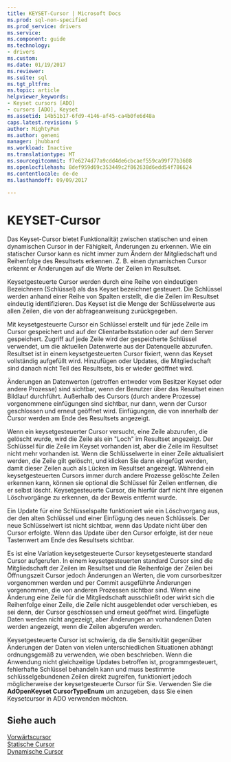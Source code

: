 ```yaml
---
title: KEYSET-Cursor | Microsoft Docs
ms.prod: sql-non-specified
ms.prod_service: drivers
ms.service: 
ms.component: guide
ms.technology:
- drivers
ms.custom: 
ms.date: 01/19/2017
ms.reviewer: 
ms.suite: sql
ms.tgt_pltfrm: 
ms.topic: article
helpviewer_keywords:
- Keyset cursors [ADO]
- cursors [ADO], Keyset
ms.assetid: 14b51b17-6fd9-4146-af45-ca4b0fe6d48a
caps.latest.revision: 5
author: MightyPen
ms.author: genemi
manager: jhubbard
ms.workload: Inactive
ms.translationtype: MT
ms.sourcegitcommit: f7e6274d77a9cdd4de6cbcaef559ca99f77b3608
ms.openlocfilehash: 8def959d69c353449c2f862638d6edd54f786624
ms.contentlocale: de-de
ms.lasthandoff: 09/09/2017

---
```

# <a name="keyset-cursors"></a>KEYSET-Cursor
Das Keyset-Cursor bietet Funktionalität zwischen statischen und einen dynamischen Cursor in der Fähigkeit, Änderungen zu erkennen. Wie ein statischer Cursor kann es nicht immer zum Ändern der Mitgliedschaft und Reihenfolge des Resultsets erkennen. Z. B. einen dynamischen Cursor erkennt er Änderungen auf die Werte der Zeilen im Resultset.  
  
 Keysetgesteuerte Cursor werden durch eine Reihe von eindeutigen Bezeichnern (Schlüssel) als das Keyset bezeichnet gesteuert. Die Schlüssel werden anhand einer Reihe von Spalten erstellt, die die Zeilen im Resultset eindeutig identifizieren. Das Keyset ist die Menge der Schlüsselwerte aus allen Zeilen, die von der abfrageanweisung zurückgegeben.  
  
 Mit keysetgesteuerte Cursor ein Schlüssel erstellt und für jede Zeile im Cursor gespeichert und auf der Clientarbeitsstation oder auf dem Server gespeichert. Zugriff auf jede Zeile wird der gespeicherte Schlüssel verwendet, um die aktuellen Datenwerte aus der Datenquelle abzurufen. Resultset ist in einem keysetgesteuerten Cursor fixiert, wenn das Keyset vollständig aufgefüllt wird. Hinzufügen oder Updates, die Mitgliedschaft sind danach nicht Teil des Resultsets, bis er wieder geöffnet wird.  
  
 Änderungen an Datenwerten (getroffen entweder vom Besitzer Keyset oder andere Prozesse) sind sichtbar, wenn der Benutzer über das Resultset einen Bildlauf durchführt. Außerhalb des Cursors (durch andere Prozesse) vorgenommene einfügungen sind sichtbar, nur dann, wenn der Cursor geschlossen und erneut geöffnet wird. Einfügungen, die von innerhalb der Cursor werden am Ende des Resultsets angezeigt.  
  
 Wenn ein keysetgesteuerter Cursor versucht, eine Zeile abzurufen, die gelöscht wurde, wird die Zeile als ein "Loch" im Resultset angezeigt. Der Schlüssel für die Zeile im Keyset vorhanden ist, aber die Zeile im Resultset nicht mehr vorhanden ist. Wenn die Schlüsselwerte in einer Zeile aktualisiert werden, die Zeile gilt gelöscht, und klicken Sie dann eingefügt werden, damit dieser Zeilen auch als Lücken im Resultset angezeigt. Während ein keysetgesteuerten Cursors immer durch andere Prozesse gelöschte Zeilen erkennen kann, können sie optional die Schlüssel für Zeilen entfernen, die er selbst löscht. Keysetgesteuerte Cursor, die hierfür darf nicht ihre eigenen Löschvorgänge zu erkennen, da der Beweis entfernt wurde.  
  
 Ein Update für eine Schlüsselspalte funktioniert wie ein Löschvorgang aus, der den alten Schlüssel und einer Einfügung des neuen Schlüssels. Der neue Schlüsselwert ist nicht sichtbar, wenn das Update nicht über den Cursor erfolgte. Wenn das Update über den Cursor erfolgte, ist der neue Tastenwert am Ende des Resultsets sichtbar.  
  
 Es ist eine Variation keysetgesteuerte Cursor keysetgesteuerte standard Cursor aufgerufen. In einem keysetgesteuerten standard Cursor sind die Mitgliedschaft der Zeilen im Resultset und die Reihenfolge der Zeilen bei Öffnungszeit Cursor jedoch Änderungen an Werten, die vom cursorbesitzer vorgenommen werden und per Commit ausgeführte Änderungen vorgenommen, die von anderen Prozessen sichtbar sind. Wenn eine Änderung eine Zeile für die Mitgliedschaft ausschließt oder wirkt sich die Reihenfolge einer Zeile, die Zeile nicht ausgeblendet oder verschieben, es sei denn, der Cursor geschlossen und erneut geöffnet wird. Eingefügte Daten werden nicht angezeigt, aber Änderungen an vorhandenen Daten werden angezeigt, wenn die Zeilen abgerufen werden.  
  
 Keysetgesteuerte Cursor ist schwierig, da die Sensitivität gegenüber Änderungen der Daten von vielen unterschiedlichen Situationen abhängt ordnungsgemäß zu verwenden, wie oben beschrieben. Wenn die Anwendung nicht gleichzeitige Updates betroffen ist, programmgesteuert, fehlerhafte Schlüssel behandeln kann und muss bestimmte schlüsselgebundenen Zeilen direkt zugreifen, funktioniert jedoch möglicherweise der keysetgesteuerte Cursor für Sie. Verwenden Sie die **AdOpenKeyset CursorTypeEnum** um anzugeben, dass Sie einen Keysetcursor in ADO verwenden möchten.  
  
## <a name="see-also"></a>Siehe auch  
 [Vorwärtscursor](../../../ado/guide/data/forward-only-cursors.md)   
 [Statische Cursor](../../../ado/guide/data/static-cursors.md)   
 [Dynamische Cursor](../../../ado/guide/data/dynamic-cursors.md)

